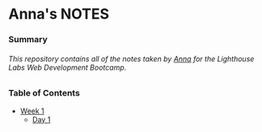 # Anna's NOTES
### Summary
######  This repository contains all of the notes taken by [Anna](https://github.com/anna-flytis) for the Lighthouse Labs Web Development Bootcamp.
### Table of Contents
* [Week 1](/Week_1)
  * [Day 1](/Week_1/Day_1)
